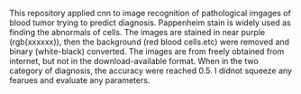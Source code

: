This repository applied cnn to image recognition of pathological imgages of blood tumor trying to predict diagnosis. Pappenheim stain is widely used as finding the abnormals of cells. The images are stained in near purple (rgb(xxxxxx)), then the background (red blood cells.etc) were removed and binary (white-black) converted. The images are from freely obtained from internet, but not in the download-available format.
When in the two category of diagnosis, the accuracy were reached 0.5. I didnot squeeze any fearues and evaluate any parameters.
